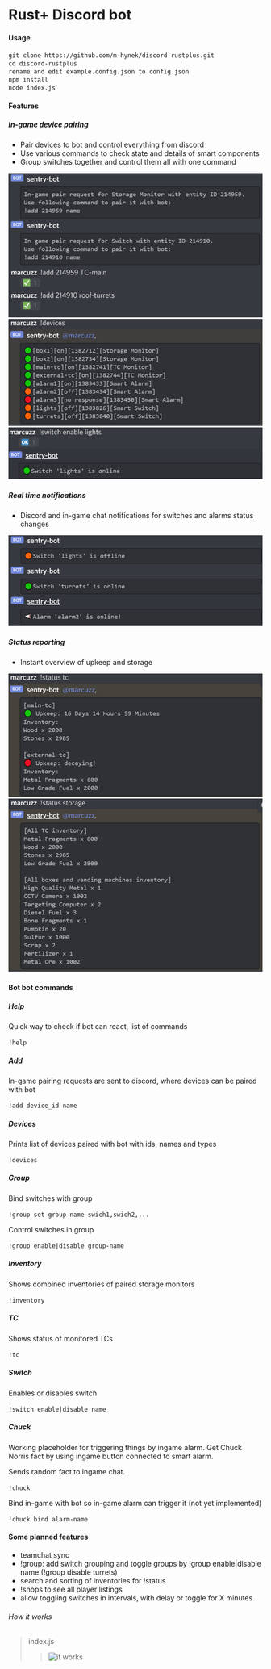# Rust+ Discord bot

#### Usage
````
git clone https://github.com/m-hynek/discord-rustplus.git
cd discord-rustplus
rename and edit example.config.json to config.json
npm install
node index.js
````
#### Features
##### In-game device pairing
- Pair devices to bot and control everything from discord
- Use various commands to check state and details of smart components
- Group switches together and control them all with one command

![add](https://github.com/m-hynek/discord-rustplus/blob/main/docs/img/add.png?raw=true)
![devices](https://github.com/m-hynek/discord-rustplus/blob/main/docs/img/devices.png?raw=true)
![switch](https://github.com/m-hynek/discord-rustplus/blob/main/docs/img/switch.png?raw=true)

##### Real time notifications
- Discord and in-game chat notifications for switches and alarms status changes

![notifications](https://github.com/m-hynek/discord-rustplus/blob/main/docs/img/notifications.png?raw=true)

##### Status reporting
- Instant overview of upkeep and storage

![status](https://github.com/m-hynek/discord-rustplus/blob/main/docs/img/status1.png?raw=true)
![status](https://github.com/m-hynek/discord-rustplus/blob/main/docs/img/status2.png?raw=true)

#### Bot bot commands

##### Help
Quick way to check if bot can react, list of commands

`!help`

##### Add
In-game pairing requests are sent to discord, where devices can be paired with bot

`!add device_id name`

##### Devices
Prints list of devices paired with bot with ids, names and types

`!devices`

##### Group
Bind switches with group

`!group set group-name swich1,swich2,...`

Control switches in group

`!group enable|disable group-name`

##### Inventory
Shows combined inventories of paired storage monitors

`!inventory` 

##### TC
Shows status of monitored TCs 

`!tc`

##### Switch
Enables or disables switch

`!switch enable|disable name`

##### Chuck
Working placeholder for triggering things by ingame alarm. Get Chuck Norris fact by using ingame button connected to smart alarm.

Sends random fact to ingame chat.

`!chuck`

Bind in-game with bot  so in-game alarm can trigger it (not yet implemented)

`!chuck bind alarm-name` 

#### Some planned features

- teamchat sync
- !group: add switch grouping and toggle groups by !group enable|disable name (!group disable turrets)
- search and sorting of inventories for !status 
- !shops to see all player listings
- allow toggling switches in intervals, with delay or toggle for X minutes

###### How it works
> index.js
>> ![it works](https://media.giphy.com/media/10zsjaH4g0GgmY/giphy.gif)
